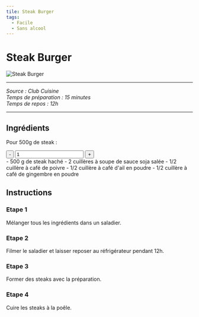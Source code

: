 ```yaml
---
tile: Steak Burger
tags:
  - Facile
  - Sans alcool
---
```


# Steak Burger

![Steak Burger](https://coqdor.shop/wp-content/uploads/2021/03/steak-hache-frais.jpg)

***
*Source : Club Cuisine* <br>
*Temps de préparation : 15 minutes* <br>
*Temps de repos : 12h*
***

## Ingrédients

Pour 500g de steak :

<div class="people-adjustment">
  <button class="adjust-button minus">-</button>
  <input type="number" id="num-people" value="1" min="1">
  <button class="adjust-button plus">+</button>
</div>

<div class="grid cards" markdown>
- <span class="ingredient" data-base-quantity="500" data-unit="">500</span> g de steak haché
- <span class="ingredient" data-base-quantity="2" data-unit="">2</span> cuillères à soupe de sauce soja salée
- <span class="ingredient" data-base-quantity="0.5" data-unit="">1/2</span> cuillère à café de poivre
- <span class="ingredient" data-base-quantity="0.5" data-unit="">1/2</span> cuillère à café d'ail en poudre
- <span class="ingredient" data-base-quantity="0.5" data-unit="">1/2</span> cuillère à café de gingembre en poudre
</div>

## Instructions

### Etape 1
Mélanger tous les ingrédients dans un saladier.

### Etape 2
Filmer le saladier et laisser reposer au réfrigérateur pendant 12h.

### Etape 3
Former des steaks avec la préparation.

### Etape 4
Cuire les steaks à la poêle. 